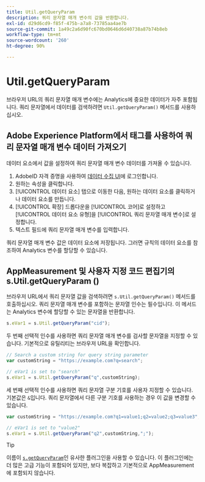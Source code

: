 ```yaml
---
title: Util.getQueryParam
description: 쿼리 문자열 매개 변수의 값을 반환합니다.
exl-id: d29d6cd9-f85f-475b-a7a8-73785aa4ae7b
source-git-commit: 1a49c2a6d90fc670bd0646d6d40738a87b74b8eb
workflow-type: tm+mt
source-wordcount: '260'
ht-degree: 90%

---
```


# Util.getQueryParam

브라우저 URL의 쿼리 문자열 매개 변수에는 Analytics에 중요한 데이터가 자주 포함됩니다. 쿼리 문자열에서 데이터를 검색하려면 `Util.getQueryParam()` 메서드를 사용하십시오.

## Adobe Experience Platform에서 태그를 사용하여 쿼리 문자열 매개 변수 데이터 가져오기

데이터 요소에서 값을 설정하여 쿼리 문자열 매개 변수 데이터를 가져올 수 있습니다.

1. AdobeID 자격 증명을 사용하여 [데이터 수집 UI](https://experience.adobe.com/data-collection)에 로그인합니다.
2. 원하는 속성을 클릭합니다.
3. [!UICONTROL 데이터 요소] 탭으로 이동한 다음, 원하는 데이터 요소를 클릭하거나 데이터 요소를 만듭니다.
4. [!UICONTROL 확장] 드롭다운을 [!UICONTROL 코어]로 설정하고 [!UICONTROL 데이터 요소 유형]을 [!UICONTROL 쿼리 문자열 매개 변수]로 설정합니다.
5. 텍스트 필드에 쿼리 문자열 매개 변수를 입력합니다.

쿼리 문자열 매개 변수 값은 데이터 요소에 저장됩니다. 그러면 규칙의 데이터 요소를 참조하여 Analytics 변수를 할당할 수 있습니다.

## AppMeasurement 및 사용자 지정 코드 편집기의 s.Util.getQueryParam ()

브라우저 URL에서 쿼리 문자열 값을 검색하려면 `s.Util.getQueryParam()` 메서드를 호출하십시오. 쿼리 문자열 매개 변수를 포함하는 문자열 인수는 필수입니다. 이 메서드는 Analytics 변수에 할당할 수 있는 문자열을 반환합니다.

```js
s.eVar1 = s.Util.getQueryParam("cid");
```

두 번째 선택적 인수를 사용하면 쿼리 문자열 매개 변수를 검사할 문자열을 지정할 수 있습니다. 기본적으로 유틸리티는 브라우저 URL을 확인합니다.

```js
// Search a custom string for query string parameter
var customString = "https://example.com?q=search";

// eVar1 is set to "search"
s.eVar1 = s.Util.getQueryParam("q",customString);
```

세 번째 선택적 인수를 사용하면 쿼리 문자열 구분 기호를 사용자 지정할 수 있습니다. 기본값은 `&`입니다. 쿼리 문자열에서 다른 구분 기호를 사용하는 경우 이 값을 변경할 수 있습니다.

```js
var customString = "https://example.com?q1=value1;q2=value2;q3=value3";

// eVar1 is set to "value2"
s.eVar1 = s.Util.getQueryParam("q2",customString,";");
```

>[!TIP]
>
>이름이 [`s.getQueryParam`](../plugins/getqueryparam.md)인 유사한 플러그인을 사용할 수 있습니다. 이 플러그인에는 더 많은 고급 기능이 포함되어 있지만, 보다 복잡하고 기본적으로 AppMeasurement에 포함되지 않습니다.
